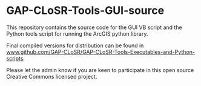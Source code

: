 GAP-CLoSR-Tools-GUI-source
==========================

This repository contains the source code for the GUI VB script and the Python tools script for running the ArcGIS python library. 

Final compiled versions for distribution can be found in www.github.com/GAP-CLoSR/GAP-CLoSR-Tools-Executables-and-Python-scripts.

Please let the admin know if you are keen to participate in this open source Creative Commons licensed project.
